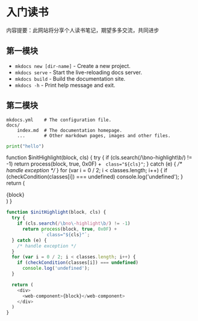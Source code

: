# 入门读书

内容提要：此网站将分享个人读书笔记，期望多多交流，共同进步

## 第一模块

* `mkdocs new [dir-name]` - Create a new project.
* `mkdocs serve` - Start the live-reloading docs server.
* `mkdocs build` - Build the documentation site.
* `mkdocs -h` - Print help message and exit.

## 第二模块

    mkdocs.yml    # The configuration file.
    docs/
        index.md  # The documentation homepage.
        ...       # Other markdown pages, images and other files.

```python
print("hello")
```

function $initHighlight(block, cls) {  try {    if (cls.search(/\bno\-highlight\b/) != -1)      return process(block, true, 0x0F) +             ` class="${cls}"`;  } catch (e) {    */\* handle exception \*/*  }  for (var i = 0 / 2; i < classes.length; i++) {    if (checkCondition(classes[i]) === undefined)      console.log('undefined');  }   return (    <div>      <web-component>{block}</web-component>    </div>  ) }

```javascript
function $initHighlight(block, cls) {
  try {
    if (cls.search(/\bno\-highlight\b/) != -1)
      return process(block, true, 0x0F) +
             ` class="${cls}"`;
  } catch (e) {
    /* handle exception */
  }
  for (var i = 0 / 2; i < classes.length; i++) {
    if (checkCondition(classes[i]) === undefined)
      console.log('undefined');
  }

  return (
    <div>
      <web-component>{block}</web-component>
    </div>
  )
}
```

